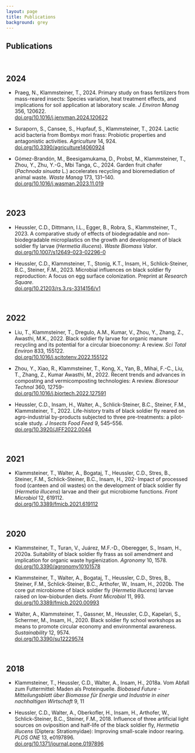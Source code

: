 ```yaml
---
layout: page
title: Publications
background: grey
---
```


<div class="col-lg-12 text-center">
	<h2 class="section-heading text-uppercase">Publications</h2>
</div>

<br>

## 2024
- Praeg, N., Klammsteiner, T., 2024. Primary study on frass fertilizers from mass-reared insects: Species variation, heat treatment effects, and implications for soil application at laboratory scale. *J Environ Manag* 356, 120622.  
[doi.org/10.1016/j.jenvman.2024.120622](https://doi.org/10.1016/j.jenvman.2024.120622)  

- Suraporn, S., Cansee, S., Hupfauf, S., Klammsteiner, T., 2024. Lactic acid bacteria from Bombyx mori frass: Probiotic properties and antagonistic activities. *Agriculture* 14, 924.  
[doi.org/10.3390/agriculture14060924](https://doi.org/10.3390/agriculture14060924)  

- Gómez-Brandón, M., Beesigamukama, D., Probst, M., Klammsteiner, T., Zhou, Y., Zhu, Y.-G., Mbi Tanga, C., 2024. Garden fruit chafer (*Pachnoda sinuata* L.) accelerates recycling and bioremediation of animal waste. *Waste Manag* 173, 131–140.  
[doi.org/10.1016/j.wasman.2023.11.019](https://doi.org/10.1016/j.wasman.2023.11.019)  


<br>

## 2023
- Heussler, C.D., Dittmann, I.L., Egger, B., Robra, S., Klammsteiner, T., 2023. A comparative study of effects of biodegradable and non-biodegradable microplastics on the growth and development of black soldier fly larvae (*Hermetia illucens*). *Waste Biomass Valor*.  
[doi.org/10.1007/s12649-023-02296-0](https://doi.org/10.1007/s12649-023-02296-0)

- Heussler, C.D., Klammsteiner, T., Stonig, K.T., Insam, H., Schlick-Steiner, B.C., Steiner, F.M., 2023. Microbial influences on black soldier fly reproduction: A focus on egg surface colonization. Preprint at *Research Square*.  
[doi.org/10.21203/rs.3.rs-3314156/v1](https://doi.org/10.21203/rs.3.rs-3314156/v1)


<br>

## 2022
- Liu, T., Klammsteiner, T., Dregulo, A.M., Kumar, V., Zhou, Y., Zhang, Z., Awasthi, M.K., 2022. Black soldier fly larvae for organic manure recycling and its potential for a circular bioeconomy: A review. *Sci Total Environ* 833, 155122.  
[doi.org/10.1016/j.scitotenv.2022.155122](https://doi.org/10.1016/j.scitotenv.2022.155122)

- Zhou, Y., Xiao, R., Klammsteiner, T., Kong, X., Yan, B., Mihai, F.-C., Liu, T., Zhang, Z., Kumar Awasthi, M., 2022. Recent trends and advances in composting and vermicomposting technologies: A review. *Bioresour Technol* 360, 12759-  
[doi.org/10.1016/j.biortech.2022.127591](https://doi.org/10.1016/j.biortech.2022.127591)

- Heussler, C.D., Insam, H., Walter, A., Schlick-Steiner, B.C., Steiner, F.M., Klammsteiner, T., 2022. Life-history traits of black soldier fly reared on agro-industrial by-products subjected to three pre-treatments: a pilot-scale study. *J Insects Food Feed* 9, 545–556.  
[doi.org/10.3920/JIFF2022.0044](https://doi.org/10.3920/JIFF2022.0044)


<br>

## 2021
- Klammsteiner, T., Walter, A., Bogataj, T., Heussler, C.D., Stres, B., Steiner, F.M., Schlick-Steiner, B.C., Insam, H., 202- Impact of processed food (canteen and oil wastes) on the development of black soldier fly (*Hermetia illucens*) larvae and their gut microbiome functions. *Front Microbiol* 12, 619112.  
[doi.org/10.3389/fmicb.2021.619112](https://doi.org/10.3389/fmicb.2021.619112)


<br>

## 2020
- Klammsteiner, T., Turan, V., Juárez, M.F.-D., Oberegger, S., Insam, H., 2020a. Suitability of black soldier fly frass as soil amendment and implication for organic waste hygienization. *Agronomy* 10, 1578.  
[doi.org/10.3390/agronomy10101578](https://doi.org/10.3390/agronomy10101578)

- Klammsteiner, T., Walter, A., Bogataj, T., Heussler, C.D., Stres, B., Steiner, F.M., Schlick-Steiner, B.C., Arthofer, W., Insam, H., 2020b. The core gut microbiome of black soldier fly (*Hermetia illucens*) larvae raised on low-bioburden diets. *Front Microbiol* 11, 993.  
[doi.org/10.3389/fmicb.2020.00993](https://doi.org/10.3389/fmicb.2020.00993)

- Walter, A., Klammsteiner, T., Gassner, M., Heussler, C.D., Kapelari, S., Schermer, M., Insam, H., 2020. Black soldier fly school workshops as means to promote circular economy and environmental awareness. *Sustainability* 12, 9574.  
[doi.org/10.3390/su12229574](https://doi.org/10.3390/su12229574)


<br>

## 2018
- Klammsteiner, T., Heussler, C.D., Walter, A., Insam, H., 2018a. Vom Abfall zum Futtermittel: Maden als Proteinquelle. *Biobased Future - Mitteilungsblatt über Biomasse für Energie und Industrie in einer nachhaltigen Wirtschaft* 9, 11  

- Heussler, C.D., Walter, A., Oberkofler, H., Insam, H., Arthofer, W., Schlick-Steiner, B.C., Steiner, F.M., 2018. Influence of three artificial light sources on oviposition and half-life of the black soldier fly, *Hermetia illucens* (Diptera: Stratiomyidae): Improving small-scale indoor rearing. *PLOS ONE* 13, e0197896.  
[doi.org/10.1371/journal.pone.0197896](https://doi.org/10.1371/journal.pone.0197896)


<br>